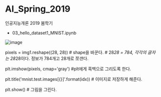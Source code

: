 # AI_Spring_2019

인공지능개론 2019 봄학기

* 03_hello_dataset1_MNIST.ipynb 

![image](https://user-images.githubusercontent.com/45751310/59102917-6bd16580-8968-11e9-8c30-86925524ca5a.png)

pixels = img1.reshape((28, 28)) # shape을 바꾼다. # 28*28 = 784, 각각의 글자는 28*28이다. 정보가 784개고 28개로 쪼갠다.

plt.imshow(pixels, cmap='gray') #plt에게 흑백으로 그리도록 한다.

plt.title('mnist.test.images[{}]'.format(idx)) # 이미지로 저장하게 해준다.

plt.show() # 그림을 그린다.


